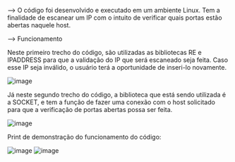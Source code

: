 --> O código foi desenvolvido e executado em um ambiente Linux.
    Tem a finalidade de escanear um IP com o intuito de verificar quais portas estão abertas naquele host.
    
--> Funcionamento

Neste primeiro trecho do código, são utilizadas as bibliotecas RE e IPADDRESS para que a validação do IP que será escaneado seja feita. Caso esse IP seja inválido, o usuário terá a oportunidade de inseri-lo novamente.

![image](https://user-images.githubusercontent.com/83794673/137901584-820df9db-43cd-4114-be9a-068591c4c1eb.png)

Já neste segundo trecho do código, a biblioteca que está sendo utilizada é a SOCKET, e tem a função de fazer uma conexão com o host solicitado para que a verificação de portas abertas possa ser feita.

![image](https://user-images.githubusercontent.com/83794673/137902683-75df1034-3fae-49ce-892b-1b10d66cfe86.png)

Print de demonstração do funcionamento do código:

![image](https://user-images.githubusercontent.com/83794673/137903596-60f19d58-60fb-4527-8786-ead6f7c8dbdd.png)
![image](https://user-images.githubusercontent.com/83794673/137904094-8beb1071-9adc-4478-b566-3037598ca406.png)


